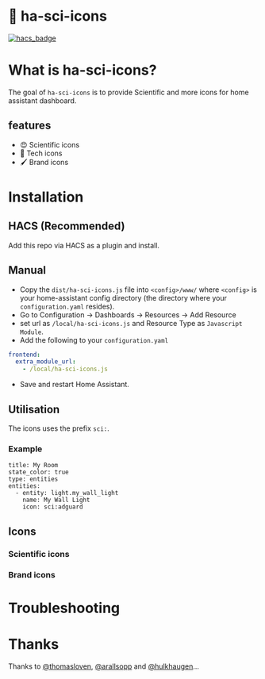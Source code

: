 
# 🌈 ha-sci-icons
[![hacs_badge](https://img.shields.io/badge/HACS-Custom-41BDF5.svg)](https://github.com/hacs/integration)


# What is ha-sci-icons?

The goal of `ha-sci-icons` is to provide Scientific and more icons for home assistant dashboard.
 
## features 
 
- 😍 Scientific icons
- 🚀 Tech icons 
- 🖌 Brand icons

# Installation 

## HACS (Recommended)

Add this repo via HACS as a plugin and install. 

## Manual

- Copy the `dist/ha-sci-icons.js` file into `<config>/www/` where `<config>` is your home-assistant config directory (the directory where your `configuration.yaml` resides).
- Go to Configuration -> Dashboards -> Resources -> Add Resource
- set url as `/local/ha-sci-icons.js` and Resource Type as `Javascript Module`.
- Add the following to your `configuration.yaml`
```yaml
frontend:
  extra_module_url:
    - /local/ha-sci-icons.js
```
- Save and restart Home Assistant.

## Utilisation

The icons uses the prefix `sci:`.

### Example

```
title: My Room
state_color: true
type: entities
entities:
  - entity: light.my_wall_light
    name: My Wall Light
    icon: sci:adguard
```

## Icons

### Scientific icons

### Brand icons

# Troubleshooting

# Thanks
Thanks to [@thomasloven](https://github.com/thomasloven/hass-fontawesome), [@arallsopp](https://github.com/arallsopp/hass-hue-icons) and [@hulkhaugen](https://github.com/hulkhaugen/hass-bha-icons)...
